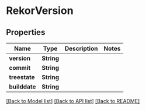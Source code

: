 # RekorVersion

## Properties

Name | Type | Description | Notes
------------ | ------------- | ------------- | -------------
**version** | **String** |  | 
**commit** | **String** |  | 
**treestate** | **String** |  | 
**builddate** | **String** |  | 

[[Back to Model list]](../README.md#documentation-for-models) [[Back to API list]](../README.md#documentation-for-api-endpoints) [[Back to README]](../README.md)


